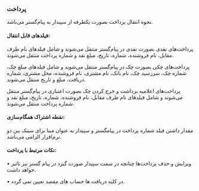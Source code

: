 ### پرداخت 

نحوه انتقال پرداخت بصورت یکطرفه از سپیدار به پیام‌گستر می‌باشد.

#### فیلدهای قابل انتقال: 

پرداخت‌های نقدی بصورت نقدی در پیام‌گستر منتقل می‌شوند و شامل فیلدهای نام طرف مقابل، نام فروشنده، شماره، تاریخ، مبلغ نقد و شماره پرداخت منتقل می‌شوند.

پرداخت‌های چکی بصورت چک در پیام‌گستر منتقل می‌شوند و شامل فیلدهای مبلغ چک، شماره چک، سررسید چک، نام بانک، نام مشتری، نام فروشنده، محل مشتری، شماره دریافت، مبلغ و تاریخ منتقل می‌شوند.

پرداخت‌های اعلامیه برداشت و خرج کردن چک بصورت اعتباری در پیام‌گستر منتقل می‌شوند و شامل فیلدهای نام طرف مقابل، نام فروشنده، شماره، تاریخ، مبلغ نقد و شماره پرداخت منتقل می‌شوند.

#### نقطه اشتراک همگام‌سازی:

مقدار داشتن فیلد شماره پرداخت در پیامگستر و سپیدار به عنوان مبنا برای سینک بین دو نرم‌افزار الزامی می‌باشد.

#### نکات مرتبط با پرداخت:

•	ویرایش و حذف پرداخت‌ها چنانچه در سمت سپیدار صورت گیرد در پیام گستر نیز تاثیر خواهد داشت.

•	در کلیه دریافت ها حساب های مقصد تعیین نمی گردد.

